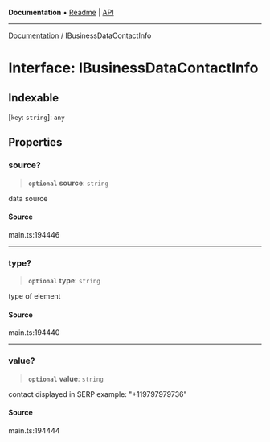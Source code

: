 **Documentation** • [Readme](../README.md) \| [API](../globals.md)

***

[Documentation](../README.md) / IBusinessDataContactInfo

# Interface: IBusinessDataContactInfo

## Indexable

 \[`key`: `string`\]: `any`

## Properties

### source?

> **`optional`** **source**: `string`

data source

#### Source

main.ts:194446

***

### type?

> **`optional`** **type**: `string`

type of element

#### Source

main.ts:194440

***

### value?

> **`optional`** **value**: `string`

contact displayed in SERP 
example:
"+119797979736"

#### Source

main.ts:194444

